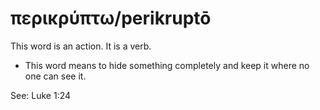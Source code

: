 # περικρύπτω/perikruptō
This word is an action. It is a verb.
* This word means to hide something completely and keep it where no one can see it.

See: Luke 1:24

